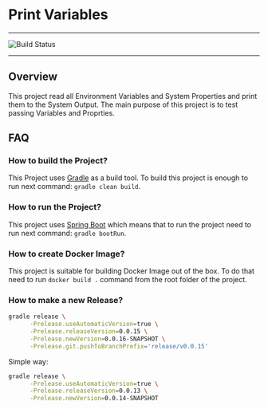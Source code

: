 # Print Variables

---

![Build Status](https://github.com/oleynik/print-variables/actions/workflows/main.yml/badge.svg)

---

## Overview
This project read all Environment Variables and System Properties and print them to the System Output.
The main purpose of this project is to test passing Variables and Proprties.

## FAQ
### How to build the Project?
This Project uses [Gradle](https://gradle.org/) as a build tool. To build this project is enough to run next command: `gradle clean build`.

### How to run the Project?
This project uses [Spring Boot](https://spring.io/projects/spring-boot) which means that to run the project need to run next command: `gradle bootRun`.

### How to create Docker Image?
This project is suitable for building Docker Image out of the box. To do that need to run `docker build .` command from the root folder of the project.

### How to make a new Release?
```bash
gradle release \
      -Prelease.useAutomaticVersion=true \
      -Prelease.releaseVersion=0.0.15 \
      -Prelease.newVersion=0.0.16-SNAPSHOT \
      -Prelease.git.pushToBranchPrefix='release/v0.0.15'
```

Simple way:
```bash
gradle release \
      -Prelease.useAutomaticVersion=true \
      -Prelease.releaseVersion=0.0.13 \
      -Prelease.newVersion=0.0.14-SNAPSHOT
```
